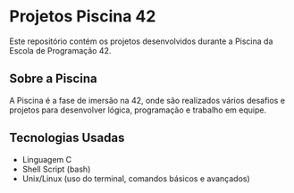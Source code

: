 # Projetos Piscina 42

Este repositório contém os projetos desenvolvidos durante a Piscina da Escola de Programação 42.

## Sobre a Piscina

A Piscina é a fase de imersão na 42, onde são realizados vários desafios e projetos para desenvolver lógica, programação e trabalho em equipe.

## Tecnologias Usadas

- Linguagem C
- Shell Script (bash)
- Unix/Linux (uso do terminal, comandos básicos e avançados)
